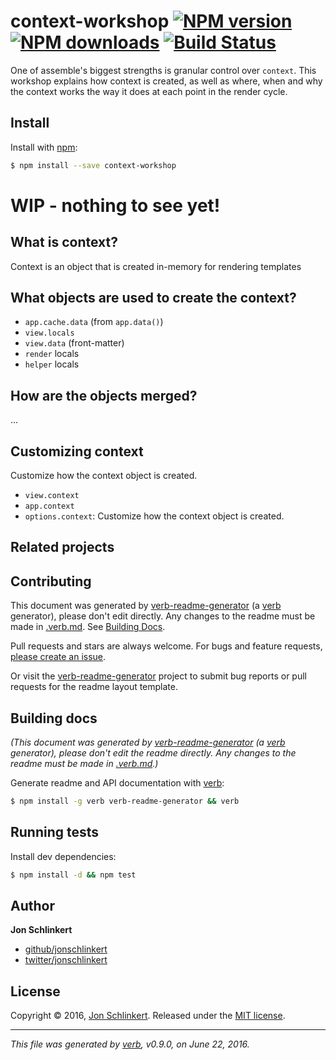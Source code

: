 # context-workshop [![NPM version](https://img.shields.io/npm/v/context-workshop.svg?style=flat)](https://www.npmjs.com/package/context-workshop) [![NPM downloads](https://img.shields.io/npm/dm/context-workshop.svg?style=flat)](https://npmjs.org/package/context-workshop) [![Build Status](https://img.shields.io/travis/jonschlinkert/context-workshop.svg?style=flat)](https://travis-ci.org/jonschlinkert/context-workshop)

One of assemble's biggest strengths is granular control over `context`. This workshop explains how context is created, as well as where, when and why the context works the way it does at each point in the render cycle.

## Install
Install with [npm](https://www.npmjs.com/):

```sh
$ npm install --save context-workshop
```

# WIP - nothing to see yet!

## What is context?

Context is an object that is created in-memory for rendering templates

## What objects are used to create the context?

- `app.cache.data` (from `app.data()`)
- `view.locals`
- `view.data` (front-matter)
- `render` locals
- `helper` locals

## How are the objects merged?

...

## Customizing context

Customize how the context object is created.

- `view.context`
- `app.context`
- `options.context`: Customize how the context object is created.

## Related projects

## Contributing

This document was generated by [verb-readme-generator][] (a [verb][] generator), please don't edit directly. Any changes to the readme must be made in [.verb.md](.verb.md). See [Building Docs](#building-docs).

Pull requests and stars are always welcome. For bugs and feature requests, [please create an issue](../../issues/new).

 Or visit the [verb-readme-generator][] project to submit bug reports or pull requests for the readme layout template.

## Building docs
_(This document was generated by [verb-readme-generator][] (a [verb][] generator), please don't edit the readme directly. Any changes to the readme must be made in [.verb.md](.verb.md).)_

Generate readme and API documentation with [verb][]:

```sh
$ npm install -g verb verb-readme-generator && verb
```

## Running tests

Install dev dependencies:

```sh
$ npm install -d && npm test
```

## Author
**Jon Schlinkert**

+ [github/jonschlinkert](https://github.com/jonschlinkert)
+ [twitter/jonschlinkert](http://twitter.com/jonschlinkert)

## License
Copyright © 2016, [Jon Schlinkert](https://github.com/jonschlinkert).
Released under the [MIT license](https://github.com/jonschlinkert/context-workshop/blob/master/LICENSE).

***

_This file was generated by [verb](https://github.com/verbose/verb), v0.9.0, on June 22, 2016._

[verb]: https://github.com/verbose/verb
[verb-readme-generator]: https://github.com/verbose/verb-readme-generator
